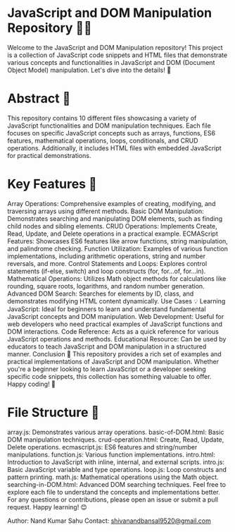 # JavaScript and DOM Manipulation Repository 📂✨

Welcome to the JavaScript and DOM Manipulation repository! This project is a collection of JavaScript code snippets and HTML files that demonstrate various concepts and functionalities in JavaScript and DOM (Document Object Model) manipulation. Let's dive into the details! 🚀

# Abstract 📜
This repository contains 10 different files showcasing a variety of JavaScript functionalities and DOM manipulation techniques. Each file focuses on specific JavaScript concepts such as arrays, functions, ES6 features, mathematical operations, loops, conditionals, and CRUD operations. Additionally, it includes HTML files with embedded JavaScript for practical demonstrations.

# Key Features 🌟
Array Operations: Comprehensive examples of creating, modifying, and traversing arrays using different methods.
Basic DOM Manipulation: Demonstrates searching and manipulating DOM elements, such as finding child nodes and sibling elements.
CRUD Operations: Implements Create, Read, Update, and Delete operations in a practical example.
ECMAScript Features: Showcases ES6 features like arrow functions, string manipulation, and palindrome checking.
Function Utilization: Examples of various function implementations, including arithmetic operations, string and number reversals, and more.
Control Statements and Loops: Explores control statements (if-else, switch) and loop constructs (for, for...of, for...in).
Mathematical Operations: Utilizes Math object methods for calculations like rounding, square roots, logarithms, and random number generation.
Advanced DOM Search: Searches for elements by ID, class, and demonstrates modifying HTML content dynamically.
Use Cases 💡
Learning JavaScript: Ideal for beginners to learn and understand fundamental JavaScript concepts and DOM manipulation.
Web Development: Useful for web developers who need practical examples of JavaScript functions and DOM interactions.
Code Reference: Acts as a quick reference for various JavaScript operations and methods.
Educational Resource: Can be used by educators to teach JavaScript and DOM manipulation in a structured manner.
Conclusion 🏁
This repository provides a rich set of examples and practical implementations of JavaScript and DOM manipulation. Whether you're a beginner looking to learn JavaScript or a developer seeking specific code snippets, this collection has something valuable to offer. Happy coding! 🎉

# File Structure 📁
array.js: Demonstrates various array operations.
basic-of-DOM.html: Basic DOM manipulation techniques.
crud-operation.html: Create, Read, Update, Delete operations.
ecmascript.js: ES6 features and string/number manipulations.
function.js: Various function implementations.
intro.html: Introduction to JavaScript with inline, internal, and external scripts.
intro.js: Basic JavaScript variable and type operations.
loop.js: Loop constructs and pattern printing.
math.js: Mathematical operations using the Math object.
searching-in-DOM.html: Advanced DOM searching techniques.
Feel free to explore each file to understand the concepts and implementations better. For any questions or contributions, please open an issue or submit a pull request. Happy learning! 😊

Author: Nand Kumar Sahu
Contact: shivanandbansal9520@gmail.com








